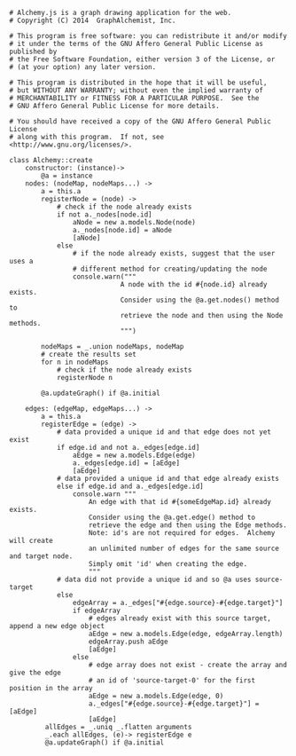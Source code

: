     # Alchemy.js is a graph drawing application for the web.
    # Copyright (C) 2014  GraphAlchemist, Inc.

    # This program is free software: you can redistribute it and/or modify
    # it under the terms of the GNU Affero General Public License as published by
    # the Free Software Foundation, either version 3 of the License, or
    # (at your option) any later version.

    # This program is distributed in the hope that it will be useful,
    # but WITHOUT ANY WARRANTY; without even the implied warranty of
    # MERCHANTABILITY or FITNESS FOR A PARTICULAR PURPOSE.  See the
    # GNU Affero General Public License for more details.

    # You should have received a copy of the GNU Affero General Public License
    # along with this program.  If not, see <http://www.gnu.org/licenses/>.

    class Alchemy::create
        constructor: (instance)->
            @a = instance
        nodes: (nodeMap, nodeMaps...) ->
            a = this.a
            registerNode = (node) ->
                # check if the node already exists
                if not a._nodes[node.id]
                    aNode = new a.models.Node(node)
                    a._nodes[node.id] = aNode
                    [aNode]
                else
                    # if the node already exists, suggest that the user uses a 
                    # different method for creating/updating the node
                    console.warn("""
                                A node with the id #{node.id} already exists.
                                Consider using the @a.get.nodes() method to 
                                retrieve the node and then using the Node methods.
                                """)

            nodeMaps = _.union nodeMaps, nodeMap
            # create the results set
            for n in nodeMaps
                # check if the node already exists
                registerNode n

            @a.updateGraph() if @a.initial
            
        edges: (edgeMap, edgeMaps...) ->
            a = this.a
            registerEdge = (edge) ->
                # data provided a unique id and that edge does not yet exist
                if edge.id and not a._edges[edge.id]
                    aEdge = new a.models.Edge(edge)
                    a._edges[edge.id] = [aEdge]
                    [aEdge]
                # data provided a unique id and that edge already exists
                else if edge.id and a._edges[edge.id]
                    console.warn """
                        An edge with that id #{someEdgeMap.id} already exists.
                        Consider using the @a.get.edge() method to 
                        retrieve the edge and then using the Edge methods.
                        Note: id's are not required for edges.  Alchemy will create
                        an unlimited number of edges for the same source and target node.
                        Simply omit 'id' when creating the edge.
                        """
                # data did not provide a unique id and so @a uses source-target
                else
                    edgeArray = a._edges["#{edge.source}-#{edge.target}"]
                    if edgeArray
                        # edges already exist with this source target, append a new edge object
                        aEdge = new a.models.Edge(edge, edgeArray.length)
                        edgeArray.push aEdge
                        [aEdge]
                    else
                        # edge array does not exist - create the array and give the edge
                        # an id of 'source-target-0' for the first position in the array
                        aEdge = new a.models.Edge(edge, 0)
                        a._edges["#{edge.source}-#{edge.target}"] = [aEdge]
                        [aEdge]
             allEdges = _.uniq _.flatten arguments
             _.each allEdges, (e)-> registerEdge e
             @a.updateGraph() if @a.initial
